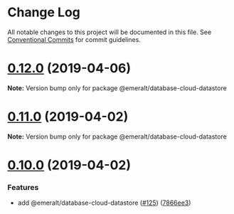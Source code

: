 # Change Log

All notable changes to this project will be documented in this file.
See [Conventional Commits](https://conventionalcommits.org) for commit guidelines.

# [0.12.0](https://github.com/emeralt/emeralt/compare/v0.11.0...v0.12.0) (2019-04-06)

**Note:** Version bump only for package @emeralt/database-cloud-datastore





# [0.11.0](https://github.com/emeralt/emeralt/compare/v0.10.0...v0.11.0) (2019-04-02)

**Note:** Version bump only for package @emeralt/database-cloud-datastore





# [0.10.0](https://github.com/emeralt/emeralt/compare/v0.9.0...v0.10.0) (2019-04-02)


### Features

* add @emeralt/database-cloud-datastore ([#125](https://github.com/emeralt/emeralt/issues/125)) ([7866ee3](https://github.com/emeralt/emeralt/commit/7866ee3))
